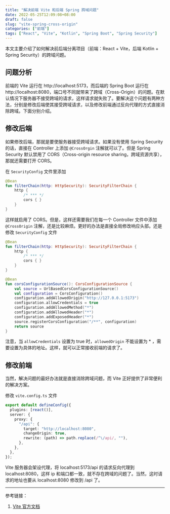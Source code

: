 ```yaml
---
title: "解决前端 Vite 和后端 Spring 跨域问题"
date: 2022-05-25T12:09:08+08:00
draft: false
slug: "vite-spring-cross-origin"
categories: ["前端"]
tags: ["React", "Vite", "Kotlin", "Spring Boot", "Spring Security"]
---
```


本文主要介绍了如何解决前后端分离项目（前端：React + Vite，后端 Kotlin + Spring Security）的跨域问题。

<!--more-->

## 问题分析

前端的 Vite 运行在 http://localhost:5173，而后端的 Spring Boot 运行在 http://localhost:8080，端口号不同就带来了跨域（Cross-Origin）的问题。在默认情况下服务器不接受跨域的请求，这样请求就失败了。要解决这个问题有两种方法，分别是修改后端使其接受跨域请求，以及修改前端通过反向代理的方式直接消除跨域。下面分别介绍。

## 修改后端

如果修改后端，那就是要使服务器接受跨域请求。如果没有使用 Spring Security 的话，直接在 Controller 上添加 `@CrossOrgin` 注解就可以了。但是 Spring Security 默认禁用了 CORS（Cross-origin resource sharing，跨域资源共享），那就还需要打开 CORS。

在 `SecurityConfig` 文件里添加

```Kotlin
@Bean
fun filterChain(http: HttpSecurity): SecurityFilterChain {
    http {
        /* *** */
        cors { }
    }
}
```

这样就启用了 CORS。但是，这样还需要我们在每一个 Controller 文件中添加 `@CrossOrigin` 注解，还是比较麻烦。更好的办法是直接全局修改响应头部。还是修改 `SecurityConfig` 文件

```Kotlin
@Bean
fun filterChain(http: HttpSecurity): SecurityFilterChain {
    http {
        /* *** */
        cors { }
    }
}

@Bean
fun corsConfigurationSource(): CorsConfigurationSource {
    val source = UrlBasedCorsConfigurationSource()
    val configuration = CorsConfiguration()
    configuration.addAllowedOrigin("http://127.0.0.1:5173")
    configuration.allowCredentials = true
    configuration.addAllowedMethod("*")
    configuration.addAllowedHeader("*")
    configuration.addExposedHeader("*")
    source.registerCorsConfiguration("/**", configuration)
    return source
}
```

注意，当 `allowCredentials` 设置为 true 时，`allowedOrigin` 不能设置为 \* ，需要设置为具体的地址。这样，就可以正常接收前端的请求了。

## 修改前端

当然，解决问题的最好办法就是直接消除跨域问题，而 Vite 正好提供了非常便利的解决方案。

修改 `vite.config.ts` 文件

```TypeScript
export default defineConfig({
  plugins: [react()],
  server: {
    proxy: {
      "/api": {
        target: "http://localhost:8080",
        changeOrigin: true,
        rewrite: (path) => path.replace(/^\/api/, ""),
      },
    },
  },
});
```

Vite 服务器会架设代理，将 localhost:5173/api 的请求反向代理到 localhost:8080，这样 ip 和端口都一致，就不存在跨域的问题了。当然，这时请求的地址也要从 localhost:8080 修改到 /api 了。

---

参考链接：

1. [Vite 官方文档](https://cn.vitejs.dev/config/server-options.html)
